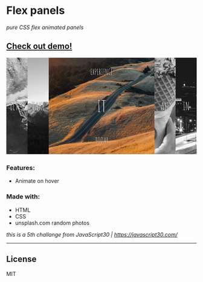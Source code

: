 # Flex panels
_pure CSS flex animated panels_



## [Check out demo!](https://mmazurkiewicz.github.io/Flex-Panels/)


![](screen.png "Flex Panels")
### Features:

* Animate on hover

### Made with:
* HTML
* CSS
* unsplash.com random photos


_this is a 5th challange from JavaScript30 | https://javascript30.com/_
___

License
----

MIT
